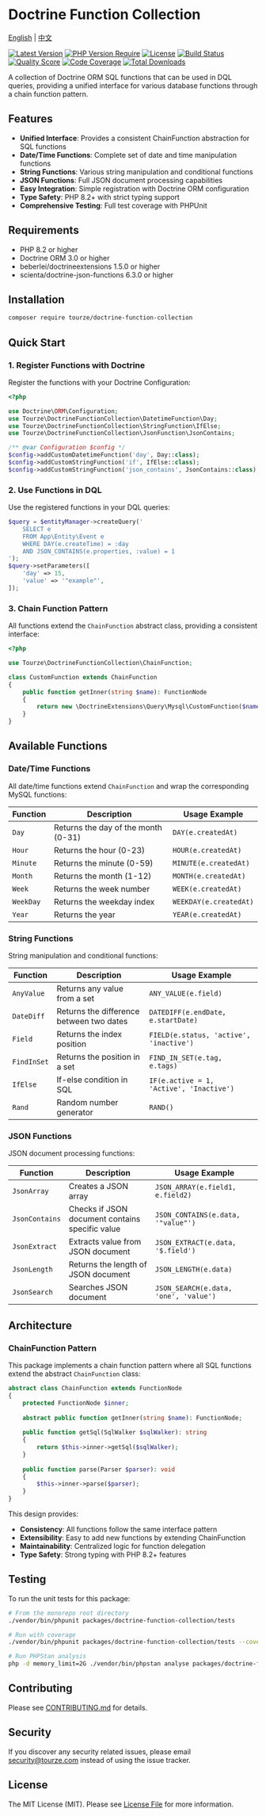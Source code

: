 # Doctrine Function Collection

[English](README.md) | [中文](README.zh-CN.md)

[![Latest Version](https://img.shields.io/packagist/v/tourze/doctrine-function-collection.svg?style=flat-square)](https://packagist.org/packages/tourze/doctrine-function-collection)
[![PHP Version Require](https://img.shields.io/packagist/php-v/tourze/doctrine-function-collection.svg?style=flat-square)](https://packagist.org/packages/tourze/doctrine-function-collection)
[![License](https://img.shields.io/packagist/l/tourze/doctrine-function-collection.svg?style=flat-square)](https://packagist.org/packages/tourze/doctrine-function-collection)
[![Build Status](https://img.shields.io/travis/tourze/doctrine-function-collection/master.svg?style=flat-square)](https://travis-ci.org/tourze/doctrine-function-collection)
[![Quality Score](https://img.shields.io/scrutinizer/g/tourze/doctrine-function-collection.svg?style=flat-square)](https://scrutinizer-ci.com/g/tourze/doctrine-function-collection)
[![Code Coverage](https://img.shields.io/codecov/c/github/tourze/doctrine-function-collection.svg?style=flat-square)](https://codecov.io/gh/tourze/doctrine-function-collection)
[![Total Downloads](https://img.shields.io/packagist/dt/tourze/doctrine-function-collection.svg?style=flat-square)](https://packagist.org/packages/tourze/doctrine-function-collection)

A collection of Doctrine ORM SQL functions that can be used in DQL queries, providing a unified interface for various database functions through a chain function pattern.

## Features

- **Unified Interface**: Provides a consistent ChainFunction abstraction for SQL functions
- **Date/Time Functions**: Complete set of date and time manipulation functions
- **String Functions**: Various string manipulation and conditional functions
- **JSON Functions**: Full JSON document processing capabilities
- **Easy Integration**: Simple registration with Doctrine ORM configuration
- **Type Safety**: PHP 8.2+ with strict typing support
- **Comprehensive Testing**: Full test coverage with PHPUnit

## Requirements

- PHP 8.2 or higher
- Doctrine ORM 3.0 or higher
- beberlei/doctrineextensions 1.5.0 or higher
- scienta/doctrine-json-functions 6.3.0 or higher

## Installation

```bash
composer require tourze/doctrine-function-collection
```

## Quick Start

### 1. Register Functions with Doctrine

Register the functions with your Doctrine Configuration:

```php
<?php

use Doctrine\ORM\Configuration;
use Tourze\DoctrineFunctionCollection\DatetimeFunction\Day;
use Tourze\DoctrineFunctionCollection\StringFunction\IfElse;
use Tourze\DoctrineFunctionCollection\JsonFunction\JsonContains;

/** @var Configuration $config */
$config->addCustomDatetimeFunction('day', Day::class);
$config->addCustomStringFunction('if', IfElse::class);
$config->addCustomStringFunction('json_contains', JsonContains::class);
```

### 2. Use Functions in DQL

Use the registered functions in your DQL queries:

```php
$query = $entityManager->createQuery('
    SELECT e 
    FROM App\Entity\Event e 
    WHERE DAY(e.createTime) = :day
    AND JSON_CONTAINS(e.properties, :value) = 1
');
$query->setParameters([
    'day' => 15,
    'value' => '"example"',
]);
```

### 3. Chain Function Pattern

All functions extend the `ChainFunction` abstract class, providing a consistent interface:

```php
<?php

use Tourze\DoctrineFunctionCollection\ChainFunction;

class CustomFunction extends ChainFunction
{
    public function getInner(string $name): FunctionNode
    {
        return new \DoctrineExtensions\Query\Mysql\CustomFunction($name);
    }
}
```

## Available Functions

### Date/Time Functions

All date/time functions extend `ChainFunction` and wrap the corresponding MySQL functions:

| Function | Description | Usage Example |
|----------|-------------|---------------|
| `Day` | Returns the day of the month (0-31) | `DAY(e.createdAt)` |
| `Hour` | Returns the hour (0-23) | `HOUR(e.createdAt)` |
| `Minute` | Returns the minute (0-59) | `MINUTE(e.createdAt)` |
| `Month` | Returns the month (1-12) | `MONTH(e.createdAt)` |
| `Week` | Returns the week number | `WEEK(e.createdAt)` |
| `WeekDay` | Returns the weekday index | `WEEKDAY(e.createdAt)` |
| `Year` | Returns the year | `YEAR(e.createdAt)` |

### String Functions

String manipulation and conditional functions:

| Function | Description | Usage Example |
|----------|-------------|---------------|
| `AnyValue` | Returns any value from a set | `ANY_VALUE(e.field)` |
| `DateDiff` | Returns the difference between two dates | `DATEDIFF(e.endDate, e.startDate)` |
| `Field` | Returns the index position | `FIELD(e.status, 'active', 'inactive')` |
| `FindInSet` | Returns the position in a set | `FIND_IN_SET(e.tag, e.tags)` |
| `IfElse` | If-else condition in SQL | `IF(e.active = 1, 'Active', 'Inactive')` |
| `Rand` | Random number generator | `RAND()` |

### JSON Functions

JSON document processing functions:

| Function | Description | Usage Example |
|----------|-------------|---------------|
| `JsonArray` | Creates a JSON array | `JSON_ARRAY(e.field1, e.field2)` |
| `JsonContains` | Checks if JSON document contains specific value | `JSON_CONTAINS(e.data, '"value"')` |
| `JsonExtract` | Extracts value from JSON document | `JSON_EXTRACT(e.data, '$.field')` |
| `JsonLength` | Returns the length of JSON document | `JSON_LENGTH(e.data)` |
| `JsonSearch` | Searches JSON document | `JSON_SEARCH(e.data, 'one', 'value')` |

## Architecture

### ChainFunction Pattern

This package implements a chain function pattern where all SQL functions extend the abstract `ChainFunction` class:

```php
abstract class ChainFunction extends FunctionNode
{
    protected FunctionNode $inner;
    
    abstract public function getInner(string $name): FunctionNode;
    
    public function getSql(SqlWalker $sqlWalker): string
    {
        return $this->inner->getSql($sqlWalker);
    }
    
    public function parse(Parser $parser): void
    {
        $this->inner->parse($parser);
    }
}
```

This design provides:
- **Consistency**: All functions follow the same interface pattern
- **Extensibility**: Easy to add new functions by extending ChainFunction
- **Maintainability**: Centralized logic for function delegation
- **Type Safety**: Strong typing with PHP 8.2+ features

## Testing

To run the unit tests for this package:

```bash
# From the monorepo root directory
./vendor/bin/phpunit packages/doctrine-function-collection/tests

# Run with coverage
./vendor/bin/phpunit packages/doctrine-function-collection/tests --coverage-html coverage

# Run PHPStan analysis
php -d memory_limit=2G ./vendor/bin/phpstan analyse packages/doctrine-function-collection
```

## Contributing

Please see [CONTRIBUTING.md](CONTRIBUTING.md) for details.

## Security

If you discover any security related issues, please email security@tourze.com instead of using the issue tracker.

## License

The MIT License (MIT). Please see [License File](LICENSE) for more information.
